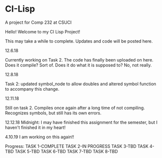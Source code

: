 # CI-Lisp
A project for Comp 232 at CSUCI

Hello! Welcome to my CI Lisp Project!

This may take a while to complete. Updates and code will be posted here.

12.6.18

Currently working on Task 2. The code has finally been uploaded on here. Does it compile? Sort of. Does it do what it is supposed to?
No, not really.


12.8.18

Task 2: updated symbol_node to allow doubles and altered symbol function to accompany this change.

12.11.18

Still on task 2. Compiles once again after a long time of not compiling. Recognizes symbols, but still has its own errors. 

12.12.18 Midnight:
I may have finished this assignment for the semester, but I haven't finished it in my heart!

4.10.19
I am working on this again!!

Progress:
TASK 1-COMPLETE
TASK 2-IN PROGRESS
TASK 3-TBD
TASK 4-TBD
TASK 5-TBD
TASK 6-TBD
TASK 7-TBD
TASK 8-TBD
